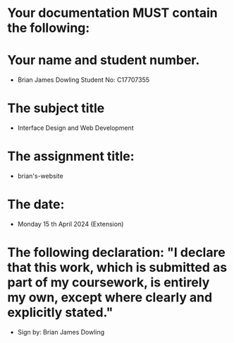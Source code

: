 # Your documentation MUST contain the following:

# Your name and student number.
* Brian James Dowling Student No: C17707355

# The subject title

* Interface Design and Web Development

# The assignment title:

* brian's-website

# The date:

* Monday 15 th April 2024 (Extension)

# The following declaration: "I declare that this work, which is submitted as part of my coursework, is entirely my own, except where clearly and explicitly stated." 

* Sign by: Brian James Dowling